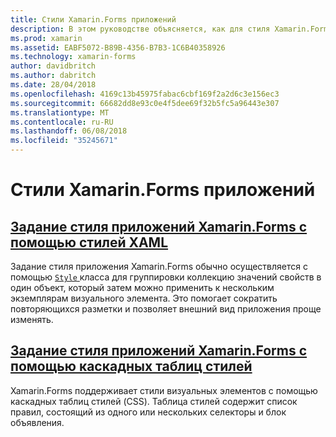 ```yaml
---
title: Стили Xamarin.Forms приложений
description: В этом руководстве объясняется, как для стиля Xamarin.Forms приложений с помощью стилей XAML, а также с помощью каскадных таблиц стилей.
ms.prod: xamarin
ms.assetid: EABF5072-B89B-4356-B7B3-1C6B40358926
ms.technology: xamarin-forms
author: davidbritch
ms.author: dabritch
ms.date: 28/04/2018
ms.openlocfilehash: 4169c13b45975fabac6cbf169f2a2d6c3e156ec3
ms.sourcegitcommit: 66682dd8e93c0e4f5dee69f32b5fc5a96443e307
ms.translationtype: MT
ms.contentlocale: ru-RU
ms.lasthandoff: 06/08/2018
ms.locfileid: "35245671"
---
```

# <a name="styling-xamarinforms-apps"></a>Стили Xamarin.Forms приложений

## <a name="styling-xamarinforms-apps-using-xaml-stylesxamlindexmd"></a>[Задание стиля приложений Xamarin.Forms с помощью стилей XAML](xaml/index.md)

Задание стиля приложения Xamarin.Forms обычно осуществляется с помощью [ `Style` ](https://developer.xamarin.com/api/type/Xamarin.Forms.Style/) класса для группировки коллекцию значений свойств в один объект, который затем можно применить к нескольким экземплярам визуального элемента. Это помогает сократить повторяющихся разметки и позволяет внешний вид приложения проще изменять.

## <a name="styling-xamarinforms-apps-using-cascading-style-sheetscssindexmd"></a>[Задание стиля приложений Xamarin.Forms с помощью каскадных таблиц стилей](css/index.md)

Xamarin.Forms поддерживает стили визуальных элементов с помощью каскадных таблиц стилей (CSS). Таблица стилей содержит список правил, состоящий из одного или нескольких селекторы и блок объявления.
